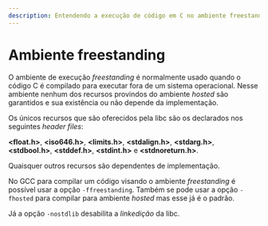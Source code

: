 ```yaml
---
description: Entendendo a execução de código em C no ambiente freestanding.
---
```


# Ambiente freestanding

O ambiente de execução _freestanding_ é normalmente usado quando o código C é compilado para executar fora de um sistema operacional. Nesse ambiente nenhum dos recursos provindos do ambiente _hosted_ são garantidos e sua existência ou não depende da implementação.

Os únicos recursos que são oferecidos pela libc são os declarados nos seguintes _header files_:

**\<float.h>**, **\<iso646.h>**, **\<limits.h>**, **\<stdalign.h>**, **\<stdarg.h>**, **\<stdbool.h>**, **\<stddef.h>**, **\<stdint.h>** e **\<stdnoreturn.h>**.

Quaisquer outros recursos são dependentes de implementação.

No GCC para compilar um código visando o ambiente _freestanding_ é possível usar a opção `-ffreestanding`. Também se pode usar a opção `-fhosted` para compilar para ambiente _hosted_ mas esse já é o padrão.

Já a opção `-nostdlib` desabilita a _linkedição_ da libc.
